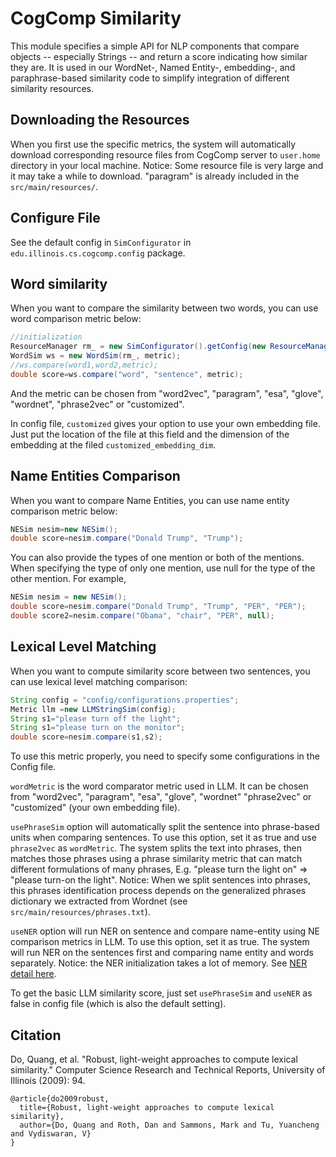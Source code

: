# CogComp Similarity

This module specifies a simple API for NLP components that compare
objects -- especially Strings -- and return a score indicating how
similar they are.  It is used in our WordNet-, Named Entity-, embedding-,
and paraphrase-based similarity code to simplify integration of
different similarity resources.

## Downloading the Resources

When you first use the specific metrics, the system will automatically download corresponding resource files from CogComp server to `user.home` directory in your local machine.
Notice: Some resource file is very large and it may take a while to download. "paragram" is already included in the `src/main/resources/`.

## Configure File

See the default config in `SimConfigurator` in `edu.illinois.cs.cogcomp.config` package.


## Word similarity
When you want to compare the similarity between two words, you can use word comparison metric below:

```java
//initialization
ResourceManager rm_ = new SimConfigurator().getConfig(new ResourceManager(file));
WordSim ws = new WordSim(rm_, metric);
//ws.compare(word1,word2,metric);
double score=ws.compare("word", "sentence", metric);
```

And the metric can be chosen from "word2vec", "paragram", "esa", "glove", "wordnet", "phrase2vec" or "customized".

In config file, `customized` gives your option to use your own embedding file. Just put the location of the file at this field and the dimension of the embedding at the filed `customized_embedding_dim`.


## Name Entities Comparison
When you want to compare Name Entities, you can use name entity comparison metric below:

```java
NESim nesim=new NESim();
double score=nesim.compare("Donald Trump", "Trump");
```

You can also provide the types of one mention or both of the mentions. When specifying the type of only one mention, use null for the type of the other mention. For example,

```java
NESim nesim = new NESim();
double score=nesim.compare("Donald Trump", "Trump", "PER", "PER");
double score2=nesim.compare("Obama", "chair", "PER", null);
```

## Lexical Level Matching
When you want to compute similarity score between two sentences, you can use lexical level matching comparison:

```java
String config = "config/configurations.properties";
Metric llm =new LLMStringSim(config);
String s1="please turn off the light";
String s1="please turn on the monitor";
double score=nesim.compare(s1,s2);
```

To use this metric properly, you need to specify some configurations in the Config file.

`wordMetric` is the  word comparator metric used in LLM. It can be chosen from "word2vec", "paragram", "esa", "glove", "wordnet" "phrase2vec" or "customized" (your own embedding file).

`usePhraseSim` option will automatically split the sentence into phrase-based units when comparing sentences. To use this option, set it as true and use `phrase2vec` as `wordMetric`. The system splits the text into phrases, then matches those phrases using a phrase similarity metric that can match different formulations of many phrases, E.g. "please turn the light on" => "please turn-on the light". Notice: When we split sentences into phrases, this phrases identification process depends on the generalized phrases dictionary we extracted from Wordnet (see `src/main/resources/phrases.txt`).

`useNER` option will run NER on sentence and compare name-entity using NE comparison metrics in LLM. To use this option, set it as true. The system will run NER on the sentences first and comparing name entity and words separately. Notice: the NER initialization takes a lot of memory. See [NER detail here](http://cogcomp.org/page/software_view/NETagger).

To get the basic LLM similarity score, just set `usePhraseSim` and `useNER` as false in config file (which is also the default setting).


## Citation

Do, Quang, et al. "Robust, light-weight approaches to compute lexical similarity." Computer Science Research and Technical Reports, University of Illinois (2009): 94.


```
@article{do2009robust,
  title={Robust, light-weight approaches to compute lexical similarity},
  author={Do, Quang and Roth, Dan and Sammons, Mark and Tu, Yuancheng and Vydiswaran, V}
}
```
